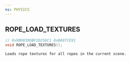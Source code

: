 ```yaml
---
ns: PHYSICS
---
```

## ROPE_LOAD_TEXTURES

```c
// 0x9B9039DBF2D258C1 0xBA97CE91
void ROPE_LOAD_TEXTURES();
```

```
Loads rope textures for all ropes in the current scene.  
```

